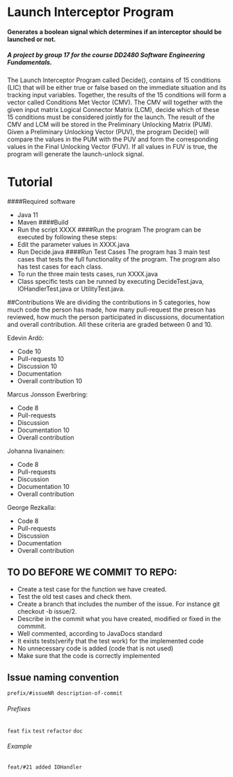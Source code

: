 # Launch Interceptor Program
#### Generates a boolean signal which determines if an interceptor should be launched or not.

##### A project by group 17 for the course DD2480 Software Engineering Fundamentals.

The Launch Interceptor Program called Decide(), contains of 15 conditions (LIC) that will be either true or false based on the immediate situation and its tracking input variables. Together, the results of the 15 conditions will form a vector called Conditions Met Vector (CMV). The CMV will together with the given input matrix Logical Connector Matrix (LCM), decide which of these 15 conditions must be considered jointly for the launch. The result of the CMV and LCM will be stored in the Preliminary Unlocking Matrix (PUM). Given a Preliminary Unlocking Vector (PUV), the program Decide() will compare the values in the PUM with the PUV and form the corresponding values in the Final Unlocking Vector (FUV). If all values in FUV is true, the program will generate the launch-unlock signal.

# Tutorial
####Required software
* Java 11
* Maven
####Build
* Run the script XXXX
####Run the program
The program can be executed by following these steps:
* Edit the parameter values in XXXX.java
* Run Decide.java
####Run Test Cases
The program has 3 main test cases that tests the full functionality of the program. The program also has test cases for each 
class.
* To run the three main tests cases, run XXXX.java
* Class specific tests can be runned by executing DecideTest.java, IOHandlerTest.java
or UtilityTest.java.



##Contributions
We are dividing the contributions in 5 categories, how much code the person has made, how many pull-request the preson has reviewed,
how much the person participated in discussions, documentation and overall contribution. All these criteria are graded between 0 and 10.

Edevin Ardö:
* Code 10
* Pull-requests 10
* Discussion 10
* Documentation
* Overall contribution 10

Marcus Jonsson Ewerbring:
* Code 8
* Pull-requests
* Discussion 
* Documentation 10
* Overall contribution

Johanna Iivanainen:
* Code 8
* Pull-requests
* Discussion 
* Documentation 10
* Overall contribution

George Rezkalla:
* Code 8
* Pull-requests
* Discussion 
* Documentation
* Overall contribution

## TO DO BEFORE WE COMMIT TO REPO:
* Create a test case for the function we have created.
* Test the old test cases and check them.
* Create a branch that includes the number of the issue. For instance git checkout -b issue/2.
* Describe in the commit what you have created, modified or fixed in the commmit.
* Well commented, according to JavaDocs standard
* It exists tests(verify that the test work) for the implemented code
* No unnecessary code is added (code that is not used)
* Make sure that the code is correctly implemented
## Issue naming convention
`prefix/#issueNR description-of-commit`

###### Prefixes
`feat`
`fix`
`test`
`refactor`
`doc`

###### Example
`feat/#21 added IOHandler `
